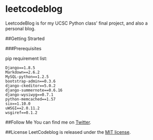 # leetcodeblog

LeetcodeBlog is for my UCSC Python class' final project, and also a personal blog.

##Getting Strarted

###Prerequisites

pip requirement list:

```shell
Django==1.8.5
Markdown==2.6.2
MySQL-python==1.2.5
bootstrap-admin==0.3.6
django-ckeditor==5.0.2
django-summernote==0.6.16
django-wysiwyg==0.7.1
python-memcached==1.57
six==1.10.0
uWSGI==2.0.11.2
wsgiref==0.1.2
```

##Follow Me
You can find me on [Twitter](https://twitter.com/mactanxin).

##License
LeetCodeblog is released under the [MIT license](https://github.com/robbyrussell/oh-my-zsh/blob/master/MIT-LICENSE.txt).